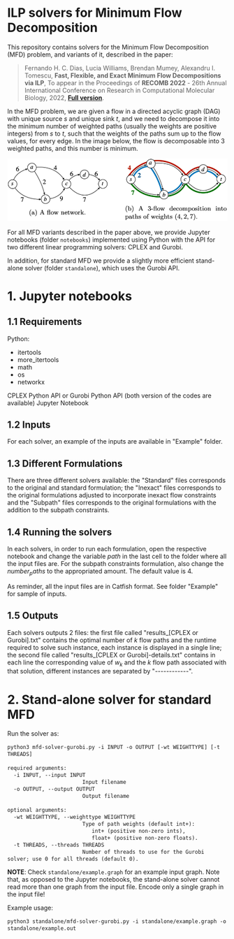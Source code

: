 # ILP solvers for Minimum Flow Decomposition
This repository contains solvers for the Minimum Flow Decomposition (MFD) problem, and variants of it, described in the paper:

> Fernando H. C. Dias, Lucia Williams, Brendan Mumey, Alexandru I. Tomescu, **Fast, Flexible, and Exact Minimum Flow Decompositions via ILP**, To appear in the Proceedings of **RECOMB 2022** - 26th Annual International Conference on Research in Computational Molecular Biology, 2022, [**Full version**](https://arxiv.org/abs/2201.10923).

In the MFD problem, we are given a flow in a directed acyclic graph (DAG) with unique source *s* and unique sink *t*, and we need to decompose it into the minimum number of weighted paths (usually the weights are positive integers) from *s* to *t*, such that the weights of the paths sum up to the flow values, for every edge. In the image below, the flow is decomposable into 3 weighted paths, and this number is minimum.

![MFD Example](https://github.com/algbio/MFD-ILP/raw/main/mfd-example.png) 

For all MFD variants described in the paper above, we provide Jupyter notebooks (folder `notebooks`) implemented using Python with the API for two different linear programming solvers: CPLEX and Gurobi.

In addition, for standard MFD we provide a slightly more efficient stand-alone solver (folder `standalone`), which uses the Gurobi API.

# 1. Jupyter notebooks

## 1.1 Requirements

Python:
  - itertools
  - more_itertools
  - math
  - os 
  - networkx 
  
 CPLEX Python API or Gurobi Python API (both version of the codes are available)
 Jupyter Notebook
 
 ## 1.2 Inputs
 For each solver, an example of the inputs are available in "Example" folder. 
 
 ## 1.3 Different Formulations
 There are three different solvers available: the "Standard" files corresponds to the original and standard formulation; the "Inexact" files corresponds to the original formulations adjusted to incorporate inexact flow constraints and the "Subpath" files corresponds to the original formulations with the addition to the subpath constraints.
 
 ## 1.4 Running the solvers
 In each solvers, in order to run each formulation, open the respective notebook and change the variable $path$ in the last cell to the folder where all the input files are. For the subpath constraints formulation, also change the $number_paths$ to the appropriated amount. The default value is 4.

As reminder, all the input files are in Catfish format. See folder "Example" for sample of inputs.

 ## 1.5 Outputs
 Each solvers outputs 2 files: the first file called "results_[CPLEX or Gurobi].txt" contains  the optimal number of $k$ flow paths and the runtime required to solve such instance, each instance is displayed in a single line; the second file called "results_[CPLEX or Gurobi]-details.txt" contains in each line the corresponding value of $w_k$ and the $k$ flow path associated with that solution, different instances are separated by "------------". 

 # 2. Stand-alone solver for standard MFD

Run the solver as:

```
python3 mfd-solver-gurobi.py -i INPUT -o OUTPUT [-wt WEIGHTTYPE] [-t THREADS]

required arguments:
  -i INPUT, --input INPUT
                        Input filename
  -o OUTPUT, --output OUTPUT
                        Output filename

optional arguments:
  -wt WEIGHTTYPE, --weighttype WEIGHTTYPE
                        Type of path weights (default int+):
                           int+ (positive non-zero ints), 
                           float+ (positive non-zero floats).
  -t THREADS, --threads THREADS
                        Number of threads to use for the Gurobi solver; use 0 for all threads (default 0).
```

**NOTE**: Check `standalone/example.graph` for an example input graph. Note that, as opposed to the Jupyter notebooks, the stand-alone solver cannot read more than one graph from the input file. Encode only a single graph in the input file!

Example usage:

```
python3 standalone/mfd-solver-gurobi.py -i standalone/example.graph -o standalone/example.out
```
